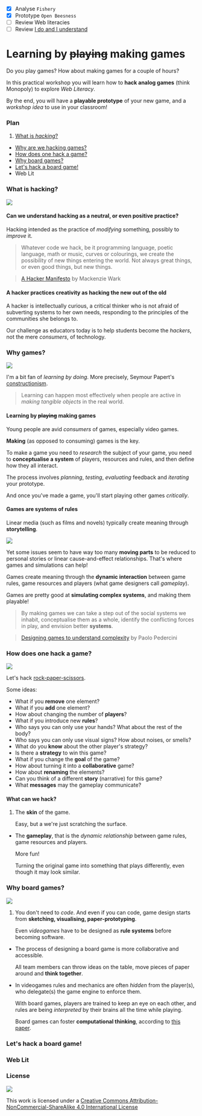 - [x] Analyse `Fishery`
- [x] Prototype `Open Beesness`
- [ ] Review Web literacies
- [ ] Review [I do and I understand](http://blog.ncase.me/i-do-and-i-understand/) 

# Learning by <del>playing</del> making games

Do you play games? How about making games for a couple of hours?

In this practical workshop you will learn how to **hack analog games** (think Monopoly) to explore *Web Literacy*.

By the end, you will have a **playable prototype** of your new game, and a *workshop idea* to use in your classroom!

### Plan

1. [What is *hacking*?](#what-is-hacking)
* [Why are we hacking games?](#why-games)
* [How does one hack a game?](#how-does-one-hack-a-game)
* [Why board games?](#why-board-games)
* [Let's hack a board game!](#lets-hack-a-board-game)
* Web Lit 


### What is **hacking**?

<!-- Is this your first time at MozFest? How many times have you heard the word hacker / hacking today? You will hear it a few times throughout the festival.. -->

[![](assets/hacked.jpg)](https://www.google.co.uk/search?q=hacking&source=lnms&tbm=isch&sa=X&ei=CZguVeynIIOqafWlgLAK&ved=0CAcQ_AUoAQ&biw=1379&bih=782#q=hacking&tbas=0&tbm=isch&tbs=isz:l)

<!--#### What does hacking mean to you?-->

#### Can we understand hacking as a **neutral**, or even **positive** practice? 

Hacking intended as the practice of *modifying* something, possibly to *improve* it.

> Whatever code we hack, be it programming language, poetic language, math or music, curves or colourings, we create the possibility of new things entering the world. Not always great things, or even good things, but new things.

> [A Hacker Manifesto](http://subsol.c3.hu/subsol_2/contributors0/warktext.html) by Mackenzie Wark

#### A hacker practices creativity as **hacking the new out of the old**

<!--#### In this workshop we're going to be **hackers**-->

A hacker is intellectually curious, a critical thinker who is not afraid of subverting systems to her own needs, responding to the principles of the communities she belongs to.

Our challenge as educators today is to help students become the *hackers*, not the mere *consumers*, of technology.

<!-- This is what MozFest is about -->


### Why **games**?

[![](assets/confucius.png)](http://blog.ncase.me/i-do-and-i-understand)

<!-- > I hear and I forget.

> I see and I remember.

> **I do and I understand.**

> Confucius-->

I'm a bit fan of *learning by doing*. More precisely, Seymour Papert's [constructionism](https://en.wikipedia.org/wiki/Constructionism_(learning_theory)).

> Learning can happen most effectively when people are active in *making tangible objects* in the real world.

#### Learning by <del>playing</del> making games

Young people are avid *consumers* of games, especially video games. 

<!-- 

#### Gamifuckation 

There's a whole “movement” devoted to pouring game mechanics into non-game activities and to spark some “fun” and “engagement” in dull subjects or inconvenient tasks, but this is not a workshop about gamification.

-->

**Making** (as opposed to consuming) games is the key. 

To make a game you need to *research* the subject of your game, you need to **conceptualise a system** of players, resources and rules, and then define how they all interact. 

The process involves *planning*, *testing*, *evaluating* feedback and *iterating* your prototype. 

And once you've made a game, you'll start playing other games *critically*.

#### Games are **systems** of rules

Linear media (such as films and novels) typically create meaning through **storytelling**. 

![](assets/story-ball.png)

Yet some issues seem to have way too many **moving parts** to be reduced to personal stories or linear cause-and-effect relationships. That's where games and simulations can help!

Games create meaning through the **dynamic interaction** between game rules, game resources and players (what game designers call *gameplay*).

Games are pretty good at **simulating complex systems**, and making them playable!

> By making games we can take a step out of the social systems we inhabit, conceptualise them as a whole, identify the conflicting forces in play, and envision better **systems**.

> [Designing games to understand complexity](misc/games-as-systems.md) by Paolo Pedercini


### How does one **hack a game**?

![](assets/rock-paper-scissors.jpg)

Let's hack [rock-paper-scissors](http://en.wikipedia.org/wiki/Rock-paper-scissors).

Some ideas:

* What if you **remove** one element? 
* What if you **add** one element?
* How about changing the number of **players**? 
* What if you introduce new **rules**? 
* Who says you can only use your hands? What about the rest of the body?
* Who says you can only use visual signs? How about noises, or smells?
* What do you **know** about the other player's strategy?
* Is there a **strategy** to win this game?
* What if you change the **goal** of the game?
* How about turning it into a **collaborative** game? 
* How about **renaming** the elements? 
* Can you think of a different **story** (narrative) for this game?
* What **messages** may the gameplay communicate?

<!-- 

Abstracting: A beats B, B beats C, and C beats A
 
Japanese mushi-ken: frog, slug & snake
Kitsune-ken: fox, mayor, hunter
Malaysia: bird, water, stone

Balance:
As long as the number of moves is an odd number and that each move defeats exactly half of the other moves while being defeated by the other half, any combination of moves will function as a game. 
 
Psychology? 
Attack and defence
Chance or pattern recognition?

Simultaneous decision game

Zero-sum game: wins for the winner are equal to the losses for the loser

-->

#### What can we hack? 

1. The **skin** of the game. 

	Easy, but a we're just scratching the surface.
* The **gameplay**, that is the *dynamic relationship* between game rules, game resources and players.

	More fun!   
  
	Turning the original game into something that plays differently, even though it may look similar.


### Why **board games**?

[![](assets/escape-the-bullies.jpg)](https://medium.com/@baddeo/every-child-is-a-game-designer-982d15aed199)

1. You don't need to *code*. And even if you can code, game design starts from **sketching, visualising, paper-prototyping**.  
  
	Even *videogames* have to be designed as **rule systems** before becoming software.
* The process of designing a board game is more collaborative and accessible.  
  
	All team members can throw ideas on the table, move pieces of paper around and **think together**.
* 	In videogames rules and mechanics are often *hidden* from the player(s), who delegate(s) the game engine to enforce them.  
  
	With board games, players are trained to keep an eye on each other, and rules are being *interpreted* by their brains all the time while playing.  
  
	Board games can foster **computational thinking**, according to [this paper](http://digitalcommons.usu.edu/cgi/viewcontent.cgi?article=1138&context=itls_facpub).


### Let's hack a board game!



### Web Lit



### License

[![](https://i.creativecommons.org/l/by-nc-sa/4.0/88x31.png)](http://creativecommons.org/licenses/by-nc-sa/4.0)

This work is licensed under a [Creative Commons Attribution-NonCommercial-ShareAlike 4.0 International License](http://creativecommons.org/licenses/by-nc-sa/4.0)